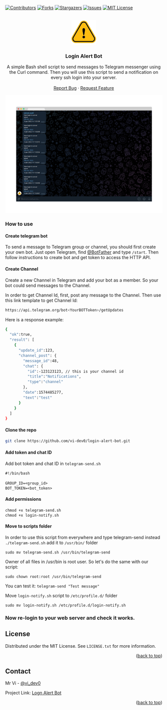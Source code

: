 <!-- Improved compatibility of back to top link: See: https://github.com/othneildrew/Best-README-Template/pull/73 -->
<a name="readme-top"></a>
<!--
*** Thanks for checking out the Best-README-Template. If you have a suggestion
*** that would make this better, please fork the repo and create a pull request
*** or simply open an issue with the tag "enhancement".
*** Don't forget to give the project a star!
*** Thanks again! Now go create something AMAZING! :D
-->



<!-- PROJECT SHIELDS -->
<!--
*** I'm using markdown "reference style" links for readability.
*** Reference links are enclosed in brackets [ ] instead of parentheses ( ).
*** See the bottom of this document for the declaration of the reference variables
*** for contributors-url, forks-url, etc. This is an optional, concise syntax you may use.
*** https://www.markdownguide.org/basic-syntax/#reference-style-links
-->
[![Contributors][contributors-shield]][contributors-url]
[![Forks][forks-shield]][forks-url]
[![Stargazers][stars-shield]][stars-url]
[![Issues][issues-shield]][issues-url]
[![MIT License][license-shield]][license-url]



<!-- PROJECT LOGO -->
<br />
<div align="center">
  <a href="https://github.com/othneildrew/Best-README-Template">
    <img src="images/logo.png" alt="Logo" width="80" height="80">
  </a>

  <h3 align="center">Login Alert Bot</h3>

  <p align="center">
    A simple Bash shell script to send messages to Telegram messenger using the Curl command. Then you will use this script to send a notification on every ssh login into your server.
    <br />
    <br />
    <a href="https://github.com/vi-dev0/login-alert-bot/issues/new?assignees=&labels=bug&template=bug-report---.md">Report Bug</a>
    ·
    <a href="https://github.com/vi-dev0/login-alert-bot/issues/new?assignees=&labels=enhancement&template=feature-request---.md">Request Feature</a>
  </p>
</div>

[![Product Name Screen Shot][product-screenshot]](https://example.com)

### How to use

#### Create telegram bot
To send a message to Telegram group or channel, you should first create your own bot. Just open Telegram, find [@BotFather](https://t.me/botfather) and type ```/start```. Then follow instructions to create bot and get token to access the HTTP API.

#### Create Channel
Create a new Channel in Telegram and add your bot as a member. So your bot could send messages to the Channel.

In order to get Channel Id, first, post any message to the Channel. Then use this link template to get Channel Id:

```sh
https://api.telegram.org/bot<YourBOTToken>/getUpdates
```
Here is a response example:

```sh
{
  "ok":true,
  "result": [
    {
      "update_id":123,
      "channel_post": {
        "message_id":48,
        "chat": {
          "id":-123123123, // this is your channel id
          "title":"Notifications",
          "type":"channel"
        },
        "date":1574485277,
        "text":"test"
      }
    }
  ]
}
```
#### Clone the repo

```sh
git clone https://github.com/vi-dev0/login-alert-bot.git
```

#### Add token and chat ID

Add bot token and chat ID in ```telegram-send.sh```

```
#!/bin/bash
    
GROUP_ID=<group_id>
BOT_TOKEN=<bot_token>
```

#### Add permissions
```
chmod +x telegram-send.sh
chmod +x login-notify.sh
```

#### Move to scripts folder

In order to use this script from everywhere and type telegram-send instead ```./telegram-send.sh``` add it to ```/usr/bin/``` folder
```
sudo mv telegram-send.sh /usr/bin/telegram-send
```
Owner of all files in /usr/bin is root user. So let's do the same with our script:
```
sudo chown root:root /usr/bin/telegram-send
```
You can test it: ```telegram-send "Test message"```


Move ```login-notify.sh``` script to ```/etc/profile.d/``` folder
```
sudo mv login-notify.sh /etc/profile.d/login-notify.sh
```
### Now re-login to your web server and check it works.

<!-- LICENSE -->
## License

Distributed under the MIT License. See `LICENSE.txt` for more information.

<p align="right">(<a href="#readme-top">back to top</a>)</p>



<!-- CONTACT -->
## Contact

Mr Vi - [@vi_dev0](https://twitter.com/vi_dev0)

Project Link: [Logn Alert Bot](https://github.com/vi-dev0/login-alert-bot)

<p align="right">(<a href="#readme-top">back to top</a>)</p>


<!-- MARKDOWN LINKS & IMAGES -->
<!-- https://www.markdownguide.org/basic-syntax/#reference-style-links -->
[contributors-shield]: https://img.shields.io/github/contributors/vi-dev0/login-alert-bot.svg?style=for-the-badge
[contributors-url]: https://github.com/vi-dev0/login-alert-bot/graphs/contributors
[forks-shield]: https://img.shields.io/github/forks/vi-dev0/login-alert-bot.svg?style=for-the-badge
[forks-url]: https://github.com/vi-dev0/login-alert-bot/network/members
[stars-shield]: https://img.shields.io/github/stars/vi-dev0/login-alert-bot.svg?style=for-the-badge
[stars-url]: https://github.com/vi-dev0/login-alert-bot/stargazers
[issues-shield]: https://img.shields.io/github/issues/vi-dev0/login-alert-bot.svg?style=for-the-badge
[issues-url]: https://github.com/vi-dev0/login-alert-bot/issues
[license-shield]: https://img.shields.io/github/license/vi-dev0/login-alert-bot.svg?style=for-the-badge
[license-url]: https://github.com/vi-dev0/login-alert-bot/blob/master/LICENSE.txt
[linkedin-shield]: https://img.shields.io/badge/-LinkedIn-black.svg?style=for-the-badge&logo=linkedin&colorB=555
[linkedin-url]: https://linkedin.com/in/othneildrew
[product-screenshot]: images/screenshot.png
